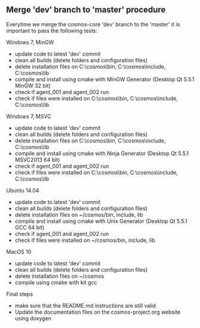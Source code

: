 Merge 'dev' branch to 'master' procedure
----------------------------------------

Everytime we merge the cosmos-core 'dev' branch to the 'master' it is important to pass the following tests:

Windows 7, MinGW
* update code to latest 'dev' commit
* clean all builds (delete folders and configuration files)
* delete installation files on C:\cosmos\bin,  C:\cosmos\include,  C:\cosmos\lib
* compile and install using cmake with MinGW Generator (Desktop Qt 5.5.1 MinGW 32 bit)
* check if agent_001 and agent_002 run
* check if files were installed on C:\cosmos\bin,  C:\cosmos\include,  C:\cosmos\lib

Windows 7, MSVC
* update code to latest 'dev' commit
* clean all builds (delete folders and configuration files)
* delete installation files on C:\cosmos\bin,  C:\cosmos\include,  C:\cosmos\lib
* compile and install using cmake with Ninja Generator (Desktop Qt 5.5.1 MSVC2013 64 bit)
* check if agent_001 and agent_002 run
* check if files were installed on C:\cosmos\bin,  C:\cosmos\include,  C:\cosmos\lib


Ubuntu 14.04
* update code to latest 'dev' commit
* clean all builds (delete folders and configuration files)
* delete installation files on ~/cosmos/bin, include, lib
* compile and install using cmake with Unix Generator (Desktop Qt 5.5.1 GCC 64 bit)
* check if agent_001 and agent_002 run
* check if files were installed on ~/cosmos/bin,  include, lib

MacOS 10
* update code to latest 'dev' commit
* clean all builds (delete folders and configuration files)
* delete installation files on ~/cosmos
* compile using cmake with kit gcc

Final steps
* make sure that the README.md instructions are still valid
* Update the documentation files on the cosmos-project.org website using doxygen